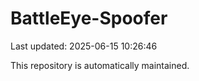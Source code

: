 # BattleEye-Spoofer

Last updated: 2025-06-15 10:26:46

This repository is automatically maintained.
